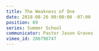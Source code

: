 ```yaml
---
title: The Weakness of One
date: 2018-08-26 00:00:00 -07:00
position: 69
series: Summer School
communicator: Pastor Jason Graves
vimeo_id: 286796747
---
```


